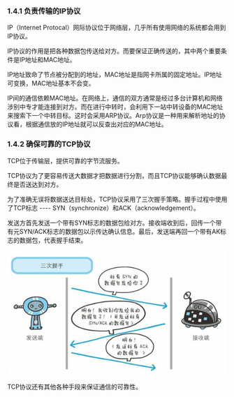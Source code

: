 ### 1.4.1 负责传输的IP协议
IP（Internet Protocal）网际协议位于网络层，几乎所有使用网络的系统都会用到IP协议。

IP协议的作用是把各种数据包传送给对方。而要保证正确传送的，其中两个重要条件是IP地址和MAC地址。

IP地址致命了节点被分配到的地址，MAC地址是指网卡所属的固定地址。IP地址可变换，MAC地址基本不会变。

IP间的通信依赖MAC地址。在网络上，通信的双方通常是经过多台计算机和网络涉别中专才能连接到对方。而在进行中转时，会利用下一站中转设备的MAC地址来搜索下一个中转目标。这时会采用ARP协议。Arp协议是一种用来解析地址的协议看，根据通信放的IP地址就可以反查出对应的MAC地址。

### 1.4.2 确保可靠的TCP协议
TCP位于传输层，提供可靠的字节流服务。

TCP协议为了更容易传送大数据才把数据进行分割，而且TCP协议能够确认数据最终是否送达到对方。

为了准确无误将数据送达目标处，TCP协议采用了三次握手策略。握手过程中使用了TCP标志 ---- SYN（synchronize）和ACK（acknowledgement）。

发送方首先发送一个带有SYN标志的数据包给对方。接收端收到后，回传一个带有元SYN/ACK标志的数据包以示传达确认信息。最后，发送端再回一个带有AK标志的数据包，代表握手结束。

![](三次握手.png)

TCP协议还有其他各种手段来保证通信的可靠性。

